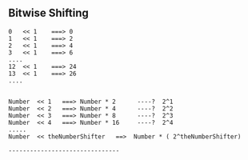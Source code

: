 
## Bitwise Shifting

    0   << 1    ===> 0 
    1   << 1    ===> 2
    2   << 1    ===> 4 
    3   << 1    ===> 6
    ....
    12  << 1    ===> 24
    13  << 1    ===> 26
    ....


    Number  << 1   ===> Number * 2      ----?  2^1
    Number  << 2   ===> Number * 4      ----?  2^2
    Number  << 3   ===> Number * 8      ----?  2^3
    Number  << 4   ===> Number * 16     ----?  2^4
    .....
    Number  << theNumberShifter   ==>  Number * ( 2^theNumberShifter)
    
    -------------------------------
    
